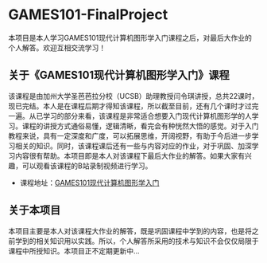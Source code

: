# GAMES101-FinalProject
本项目是本人学习GAMES101现代计算机图形学入门课程之后，对最后大作业的个人解答。欢迎互相交流学习！

## 关于《GAMES101现代计算机图形学入门》课程
该课程是由加州大学圣芭芭拉分校（UCSB）助理教授闫令琪讲授，总共22课时，现已完结。本人是在课程后期才得知该课程，所以截至目前，还有几个课时才过完一遍。从已学习的部分来看，该课程是非常适合想要入门现代计算机图形学的人学习。课程的讲授方式通俗易懂，逻辑清晰，看完会有种恍然大悟的感觉。对于入门教程来说，具有一定深度和广度，可以拓展思维，开阔视野，有助于今后进一步学习相关的知识。同时，该课程课后还有一些与内容对应的作业，对于巩固、加深学习内容很有帮助。本项目即是本人对该课程下最后大作业的解答。如果大家有兴趣，可以观看该课程的B站录制视频进行学习。

* 课程地址：[GAMES101现代计算机图形学入门](https://www.bilibili.com/video/av90798049)

## 关于本项目
本项目主要是本人对该课程大作业的解答，既是巩固课程中学到的内容，也是将之前学到的相关知识用以实践。所以，个人解答所采用的技术与知识不会仅仅局限于课程中所授知识。本项目正不定期更新中...
